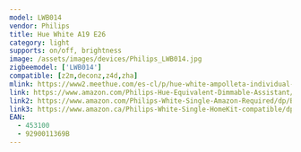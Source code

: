 ```yaml
---
model: LWB014
vendor: Philips
title: Hue White A19 E26 
category: light
supports: on/off, brightness
image: /assets/images/devices/Philips_LWB014.jpg
zigbeemodel: ['LWB014']
compatible: [z2m,deconz,z4d,zha]
mlink: https://www2.meethue.com/es-cl/p/hue-white-ampolleta-individual-e27/8718696449578
link: https://www.amazon.com/Philips-Hue-Equivalent-Dimmable-Assistant/dp/B073SSNNNH
link2: https://www.amazon.com/Philips-White-Single-Amazon-Required/dp/B016AEHUQ6
link3: https://www.amazon.ca/Philips-White-Single-HomeKit-compatible/dp/B01B9APZ6S
EAN: 
  - 453100
  - 9290011369B
---
```

